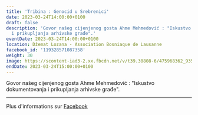 ```yaml
---
title: 'Tribina : Genocid u Srebrenici'
date: 2023-03-24T14:00:00+0100
draft: false
description: 'Govor našeg cijenjenog gosta Ahme Mehmedović : "Iskustvo dokumentovanja
  i prikupljanja arhivske građe".'
eventDate: 2023-03-24T14:00:00+0100
location: Džemat Lozana - Association Bosniaque de Lausanne
facebook_id: '119328571087358'
weight: 30
image: https://scontent-iad3-2.xx.fbcdn.net/v/t39.30808-6/475968362_935496025377664_1254503329331924344_n.jpg?_nc_cat=109&ccb=1-7&_nc_sid=9e60e4&_nc_ohc=GC0qHiAADLsQ7kNvwGY96Oy&_nc_oc=AdlTHSZjVdEa6bhlbIRBcwLX4FGNZKgPs8br_5GNQQ9BgKQ-gJwobprhSRxyJUC1EJs&_nc_zt=23&_nc_ht=scontent-iad3-2.xx&edm=ABTKTjYEAAAA&_nc_gid=mLwmew1-HP2VM53W2umdUg&oh=00_AfHDYwRYZWc3mY-PiWfEWQjfVu6Zw8Pwt-UI31ePApi9ow&oe=6810BFC7
endDate: 2023-03-24T15:00:00+0100
---
```


Govor našeg cijenjenog gosta Ahme Mehmedović : "Iskustvo dokumentovanja i prikupljanja arhivske građe".

---

Plus d'informations sur [Facebook](https://facebook.com/events/119328571087358)